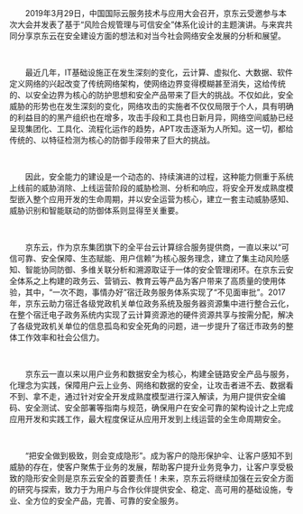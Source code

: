 <p style="text-indent: 2em;">2019年3月29日，中国国际云服务技术与应用大会召开，京东云受邀参与本次大会并发表了基于“风险合规管理与可信安全”体系化设计的主题演讲。与来宾共同分享京东云在安全建设方面的想法和对当今社会网络安全发展的分析和展望。</p>
<p style="text-indent: 2em;"><br/></p>
<p style="text-indent: 2em;">最近几年，IT基础设施正在发生深刻的变化，云计算、虚拟化、大数据、软件定义网络的兴起改变了传统网络架构，使网络边界变得模糊甚至消失，这给传统的、以安全边界为核心的防护思想和安全产品带来了巨大的挑战。不仅如此，安全威胁的形势也在发生深刻的变化，网络攻击的实施者不仅仅局限于个人，具有明确的利益目的的黑产组织也在增多，攻击手段和工具也日新月异，网络空间威胁已经呈现集团化、工具化、流程化运作的趋势，APT攻击逐渐为人所知。这一切，都给传统的、以特征检测为核心的防御手段带来了巨大的挑战。</p>
<p style="text-indent: 2em;"><br/></p>
<p style="text-indent: 2em;">因此，安全能力的建设是一个动态的、持续演进的过程，这种能力侧重于系统上线前的威胁消除、上线运营阶段的威胁检测、分析和响应，将安全开发成熟度模型嵌入整个应用开发的生命周期，并以安全运营为核心，建立一套主动威胁感知、威胁识别和智能联动的防御体系则显得至关重要。</p>
<p style="text-indent: 2em;"><span style="text-indent: 2em;"><br/></span></p>
<p style="text-indent: 2em;"><span style="text-indent: 2em;">京东云，作为京东集团旗下的全平台云计算综合服务提供商，一直以来以“可信可靠、安全保障、生态赋能、用户信赖”为核心服务理念，建立了集主动风险感知、智能协同防御、多维关联分析和溯源取证于一体的安全管理闭环。在京东云安全体系之上构建的政务云、营销云、教育云等产品为客户带来了高质量的使用体验，其中，“一次不跑，事情办好”宿迁政务服务体系实现了“不见面审批”。2017年，京东云助力宿迁各级党政机关单位政务系统及服务器资源集中进行整合云化，在整个宿迁电子政务系统内实现了云计算资源池的硬件资源共享与按需分配，解决了各级党政机关单位的信息孤岛和安全死角的问题，进一步提升了宿迁市政务的整体工作效率和社会公信力。</span><br/></p>
<p style="text-indent: 2em;"><span style="text-indent: 2em;"><br/></span></p>
<p style="text-indent: 2em;"><span style="text-indent: 2em;"></span></p>
<p style="text-indent: 2em;">京东云一直以来以用户业务和数据安全为核心，构建全链路安全产品与服务，化理念为实践，保障用户云上业务、网络和数据的安全，让攻击者进不去、数据看不到、拿不走，通过针对安全开发成熟度模型进行深入解读，为用户提供安全编码、安全测试、安全部署等指南与规范，确保用户在安全可靠的架构设计之上完成应用开发和实践工作，最大程度保证从应用开发到上线运营的全生命周期安全。</p>
<p style="text-indent: 2em;"><br/></p>
<p style="text-indent: 2em;">“把安全做到极致，则会变成隐形”。成为客户的隐形保护伞、让客户感知不到威胁的存在，使客户聚焦于业务的发展，帮助客户提升业务竞争力，让客户享受极致的隐形安全则是京东云安全的首要责任！未来，京东云将继续加强在云安全方面的研究与探索，致力于为用户与合作伙伴提供安全、稳定、高可用的基础设施，专业、全方位的安全产品，完善、可靠的安全服务。&nbsp;</p>
<p style="text-indent: 2em;"><span style="text-indent: 2em;"></span><br/></p>
<p><br/></p>

